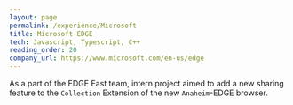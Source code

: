 ```yaml
---
layout: page
permalink: /experience/Microsoft
title: Microsoft-EDGE
tech: Javascript, Typescript, C++
reading_order: 20
company_url: https://www.microsoft.com/en-us/edge
---
```


As a part of the EDGE East team, intern project aimed to add a new sharing feature to the `Collection` Extension of the
new `Anaheim`-EDGE browser.
